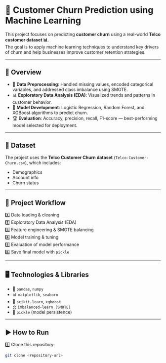 # 🚀 Customer Churn Prediction using Machine Learning

This project focuses on predicting **customer churn** using a real-world **Telco customer dataset 📊**.  
The goal is to apply machine learning techniques to understand key drivers of churn and help businesses improve customer retention strategies. 

---

## 🔎 Overview

- 🔧 **Data Preprocessing**: Handled missing values, encoded categorical variables, and addressed class imbalance using SMOTE.
- 📊 **Exploratory Data Analysis (EDA)**: Visualized trends and patterns in customer behavior.
- 🤖 **Model Development**: Logistic Regression, Random Forest, and XGBoost algorithms to predict churn.
- 🏆 **Evaluation**: Accuracy, precision, recall, F1-score — best-performing model selected for deployment.

---

## 📂 Dataset

The project uses the **Telco Customer Churn dataset** (`Telco-Customer-Churn.csv`), which includes:
- Demographics
- Account info
- Churn status

---

## 📝 Project Workflow

1️⃣ Data loading & cleaning  
2️⃣ Exploratory Data Analysis (EDA)  
3️⃣ Feature engineering & SMOTE balancing  
4️⃣ Model training & tuning  
5️⃣ Evaluation of model performance  
6️⃣ Save final model with `pickle`

---

## 🖥️ Technologies & Libraries

- 🐼 `pandas`, `numpy`
- 📊 `matplotlib`, `seaborn`
- 🤖 `scikit-learn`, `xgboost`
- ⚖️ `imbalanced-learn (SMOTE)`
- 💾 `pickle` (model persistence)

---

## ▶️ How to Run

1️⃣ Clone this repository:
```bash
git clone <repository-url>
